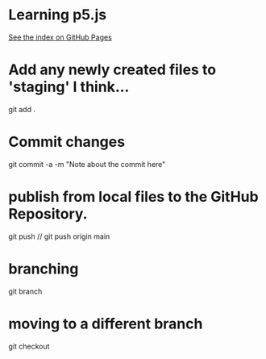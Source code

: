 # Learning p5.js #

[See the index on GitHub Pages](https://jimmywood95.github.io/learning-p5/)

# Add any newly created files to 'staging' I think...
git add .

# Commit changes
git commit -a -m "Note about the commit here"

# publish from local files to the GitHub Repository.
git push // git push origin main

# branching
git branch <name>

# moving to a different branch
git checkout <name>